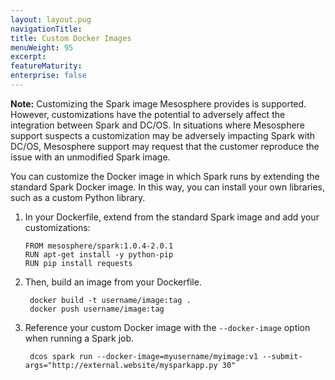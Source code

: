 ```yaml
---
layout: layout.pug
navigationTitle: 
title: Custom Docker Images
menuWeight: 95
excerpt:
featureMaturity:
enterprise: false
---
```


<!-- This source repo for this topic is https://github.com/mesosphere/spark-build -->


**Note:** Customizing the Spark image Mesosphere provides is supported. However, customizations have the potential to adversely affect the integration between Spark and DC/OS. In situations where Mesosphere support suspects a customization may be adversely impacting Spark with DC/OS, Mesosphere support may request that the customer reproduce the issue with an unmodified
Spark image.

You can customize the Docker image in which Spark runs by extending the standard Spark Docker image. In this way, you can install your own libraries, such as a custom Python library.

1. In your Dockerfile, extend from the standard Spark image and add your customizations:

    ```
    FROM mesosphere/spark:1.0.4-2.0.1
    RUN apt-get install -y python-pip
    RUN pip install requests
    ```

1. Then, build an image from your Dockerfile.

        docker build -t username/image:tag .
        docker push username/image:tag

1. Reference your custom Docker image with the `--docker-image` option when running a Spark job.

        dcos spark run --docker-image=myusername/myimage:v1 --submit-args="http://external.website/mysparkapp.py 30"
